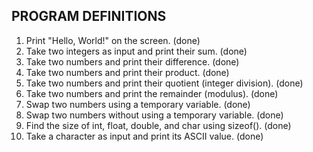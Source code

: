## PROGRAM DEFINITIONS

1. Print "Hello, World!" on the screen. (done)
2. Take two integers as input and print their sum. (done)
3. Take two numbers and print their difference. (done)
4. Take two numbers and print their product. (done)
5. Take two numbers and print their quotient (integer division). (done)
6. Take two numbers and print the remainder (modulus). (done)
7. Swap two numbers using a temporary variable. (done)
8. Swap two numbers without using a temporary variable. (done)
9. Find the size of int, float, double, and char using sizeof(). (done)
10. Take a character as input and print its ASCII value. (done)